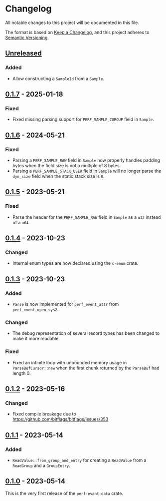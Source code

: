 # Changelog

All notable changes to this project will be documented in this file.

The format is based on [Keep a Changelog](https://keepachangelog.com/en/1.0.0/),
and this project adheres to [Semantic Versioning](https://semver.org/spec/v2.0.0.html).

## [Unreleased]
### Added
- Allow constructing a `SampleId` from a `Sample`.

## [0.1.7] - 2025-01-18
### Fixed
- Fixed missing parsing support for `PERF_SAMPLE_CGROUP` field in `Sample`.

## [0.1.6] - 2024-05-21
### Fixed
- Parsing a `PERF_SAMPLE_RAW` field in `Sample` now properly handles padding
  bytes when the field size is not a multiple of 8 bytes.
- Parsing a `PERF_SAMPLE_STACK_USER` field in `Sample` will no longer parse the
  `dyn_size` field when the static stack size is `0`.

## [0.1.5] - 2023-05-21
### Fixed
- Parse the header for the `PERF_SAMPLE_RAW` field in `Sample` as a `u32`
  instead of a `u64`.

## [0.1.4] - 2023-10-23
### Changed
- Internal enum types are now declared using the `c-enum` crate.

## [0.1.3] - 2023-10-23
### Added
- `Parse` is now implemented for `perf_event_attr` from `perf_event_open_sys2`.

### Changed
- The debug representation of several record types has been changed to make it
  more readable.

### Fixed
- Fixed an infinite loop with unbounded memory usage in `ParseBufCursor::new`
  when the first chunk returned by the `ParseBuf` had length 0.

## [0.1.2] - 2023-05-16
### Changed
- Fixed compile breakage due to https://github.com/bitflags/bitflags/issues/353

## [0.1.1] - 2023-05-14
### Added
- `ReadValue::from_group_and_entry` for creating a `ReadValue` from a
  `ReadGroup` and a `GroupEntry`.

## [0.1.0] - 2023-05-14
This is the very first release of the `perf-event-data` crate.

[Unreleased]: https://github.com/phantomical/perf-event-data/compare/v0.1.7...HEAD
[0.1.7]: https://github.com/phantomical/perf-event-data/compare/v0.1.6...v0.1.7
[0.1.6]: https://github.com/phantomical/perf-event-data/compare/v0.1.5...v0.1.6
[0.1.5]: https://github.com/phantomical/perf-event-data/compare/v0.1.4...v0.1.5
[0.1.4]: https://github.com/phantomical/perf-event-data/compare/v0.1.3...v0.1.4
[0.1.3]: https://github.com/phantomical/perf-event-data/compare/v0.1.2...v0.1.3
[0.1.2]: https://github.com/phantomical/perf-event-data/compare/v0.1.1...v0.1.2
[0.1.1]: https://github.com/phantomical/perf-event-data/compare/v0.1.0...v0.1.1
[0.1.0]: https://github.com/phantomical/perf-event-data/releases/tag/v0.1.0
